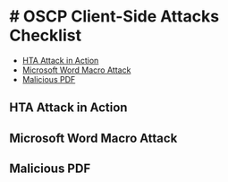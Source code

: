 # # OSCP Client-Side Attacks Checklist
* [HTA Attack in Action](#hta-attack-in-action)
* [Microsoft Word Macro Attack](#microsoft-word-macro-attack)
* [Malicious PDF](#malicious-pdf)

## HTA Attack in Action

## Microsoft Word Macro Attack

## Malicious PDF
